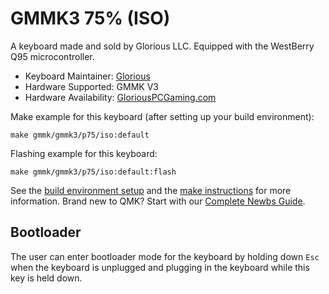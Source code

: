 # GMMK3 75% (ISO)

A keyboard made and sold by Glorious LLC. Equipped with the WestBerry Q95 microcontroller.

* Keyboard Maintainer: [Glorious](TBD)
* Hardware Supported: GMMK V3
* Hardware Availability: [GloriousPCGaming.com](https://www.pcgamingrace.com)

Make example for this keyboard (after setting up your build environment):

    make gmmk/gmmk3/p75/iso:default

Flashing example for this keyboard:

    make gmmk/gmmk3/p75/iso:default:flash

See the [build environment setup](https://docs.qmk.fm/#/getting_started_build_tools) and the [make instructions](https://docs.qmk.fm/#/getting_started_make_guide) for more information. Brand new to QMK? Start with our [Complete Newbs Guide](https://docs.qmk.fm/#/newbs).

## Bootloader

The user can enter bootloader mode for the keyboard by holding down `Esc` when the keyboard is unplugged and plugging in the keyboard while this key is held down.
